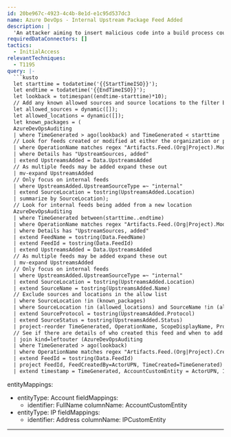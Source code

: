 ```yaml
---
id: 20be967c-4923-4c4b-8e1d-e1c95d537dc3
name: Azure DevOps - Internal Upstream Package Feed Added
description: |
  'An attacker aiming to insert malicious code into a build process could look to introduce compromised upstream packages into the build process. Looking at internal packages can have a significant false positive rate compared to looking at external feeds so running this as a hunting query at least initially is advised. If an environment has low number of events it can be upgraded to a detection.'
requiredDataConnectors: []
tactics:
  - InitialAccess
relevantTechniques:
  - T1195
query: |-
  ```kusto
  let starttime = todatetime('{{StartTimeISO}}');
  let endtime = todatetime('{{EndTimeISO}}');
  let lookback = totimespan((endtime-starttime)*10);
  // Add any known allowed sources and source locations to the filter below.
  let allowed_sources = dynamic([]);
  let allowed_locations = dynamic([]);
  let known_packages = (
  AzureDevOpsAuditing
  | where TimeGenerated > ago(lookback) and TimeGenerated < starttime
  // Look for feeds created or modified at either the organization or project level
  | where OperationName matches regex "Artifacts.Feed.(Org|Project).Modify"
  | where Details has "UpstreamSources, added"
  | extend UpstreamsAdded = Data.UpstreamsAdded
  // As multiple feeds may be added expand these out
  | mv-expand UpstreamsAdded
  // Only focus on internal feeds
  | where UpstreamsAdded.UpstreamSourceType =~ "internal"
  | extend SourceLocation = tostring(UpstreamsAdded.Location)
  | summarize by SourceLocation);
  // Look for internal feeds being added from a new location
  AzureDevOpsAuditing
  | where TimeGenerated between(starttime..endtime)
  | where OperationName matches regex "Artifacts.Feed.(Org|Project).Modify"
  | where Details has "UpstreamSources, added"
  | extend FeedName = tostring(Data.FeedName)
  | extend FeedId = tostring(Data.FeedId)
  | extend UpstreamsAdded = Data.UpstreamsAdded
  // As multiple feeds may be added expand these out
  | mv-expand UpstreamsAdded
  // Only focus on internal feeds
  | where UpstreamsAdded.UpstreamSourceType =~ "internal"
  | extend SourceLocation = tostring(UpstreamsAdded.Location)
  | extend SourceName = tostring(UpstreamsAdded.Name)
  // Exclude sources and locations in the allow list
  | where SourceLocation !in (known_packages)
  | where SourceLocation !in (allowed_locations) and SourceName !in (allowed_sources)
  | extend SourceProtocol = tostring(UpstreamsAdded.Protocol)
  | extend SourceStatus = tostring(UpstreamsAdded.Status)
  | project-reorder TimeGenerated, OperationName, ScopeDisplayName, ProjectName, FeedName, SourceName, SourceLocation, SourceProtocol, ActorUPN, UserAgent, IpAddress
  // See if there are details of who created this feed and when to add context
  | join kind=leftouter (AzureDevOpsAuditing
  | where TimeGenerated > ago(lookback)
  | where OperationName matches regex "Artifacts.Feed.(Org|Project).Create"
  | extend FeedId = tostring(Data.FeedId)
  | project FeedId, FeedCreatedBy=ActorUPN, TimeCreated=TimeGenerated) on FeedId, $left.ActorUPN==$right.FeedCreatedBy
  | extend timestamp = TimeGenerated, AccountCustomEntity = ActorUPN, IPCustomEntity = IpAddress
  ```
entityMappings:
  - entityType: Account
    fieldMappings:
      - identifier: FullName
        columnName: AccountCustomEntity
  - entityType: IP
    fieldMappings:
      - identifier: Address
        columnName: IPCustomEntity
---
```


